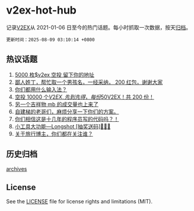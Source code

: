 # v2ex-hot-hub

 记录[V2EX](https://www.v2ex.com/)从 2021-01-06 日至今的热门话题。每小时抓取一次数据，按天[归档](archives)。

`更新时间：2025-08-09 03:10:14 +0800`

## 热议话题

1. [5000 枚$v2ex 空投 留下你的地址](https://www.v2ex.com/t/1151092)
1. [鄙人姓丁，帮忙取一个男孩名，一经采纳， 200 红包，谢谢大家](https://www.v2ex.com/t/1151005)
1. [你们都用什么输入法？](https://www.v2ex.com/t/1150874)
1. [空投 10000 个$V2EX,先到先得，每份 50$V2EX！共 200 份！](https://www.v2ex.com/t/1151128)
1. [另一个吉祥物 mb 的成交量也上来了](https://www.v2ex.com/t/1151031)
1. [自建梯的老哥们，麻烦分享一下你们的方案。](https://www.v2ex.com/t/1150876)
1. [你们相信这是十几年的程序员写的代码吗？！](https://www.v2ex.com/t/1150932)
1. [小工具大功能—Longshot [抽奖送码]🎉🎉🎉](https://www.v2ex.com/t/1150879)
1. [关于旅行博主，你们都在关注谁？](https://www.v2ex.com/t/1150933)

## 历史归档

[archives](archives)

## License

See the [LICENSE](LICENSE) file for license rights and limitations (MIT).
